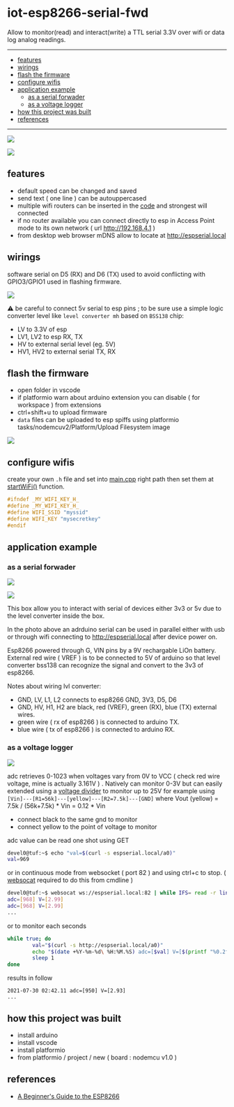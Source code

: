 # iot-esp8266-serial-fwd

Allow to monitor(read) and interact(write) a TTL serial 3.3V over wifi or data log analog readings.

<hr/>

<!-- TOC -->
* [features](#features)
* [wirings](#wirings)
* [flash the firmware](#flash-the-firmware)
* [configure wifis](#configure-wifis)
* [application example](#application-example)
  + [as a serial forwader](#as-a-serial-forwader)
  + [as a voltage logger](#as-a-voltage-logger)
* [how this project was built](#how-this-project-was-built)
* [references](#references)
<!-- TOCEND -->

<hr/>

![](doc/desktop.png)

![](doc/mobile.jpg)

## features

- default speed can be changed and saved
- send text ( one line ) can be autouppercased
- multiple wifi routers can be inserted in the [code](https://github.com/devel0/iot-esp8266-serial-fwd/blob/42cefa981820aebe436a02f99a68831d79f1686e/src/main.cpp#L148) and strongest will connected
- if no router available you can connect directly to esp in Access Point mode to its own network ( url http://192.168.4.1 )
- from desktop web browser mDNS allow to locate at http://espserial.local

## wirings

software serial on D5 (RX) and D6 (TX) used to avoid conflicting with GPIO3/GPIO1 used in flashing firmware.

![](doc/wirings.svg)

:warning: be careful to connect 5v serial to esp pins ; to be sure use a simple logic converter level like `level converter mh` based on `BSS138` chip:
- LV to 3.3V of esp
- LV1, LV2 to esp RX, TX
- HV to external serial level (eg. 5V)
- HV1, HV2 to external serial TX, RX

## flash the firmware

- open folder in vscode
- if platformio warn about arduino extension you can disable ( for workspace ) from extensions
- ctrl+shift+u to upload firmware
- `data` files can be uploaded to esp spiffs using platformio tasks/nodemcuv2/Platform/Upload Filesystem image

![](doc/platformio-spiffs.png)

## configure wifis

create your own `.h` file and set into [main.cpp](https://github.com/devel0/iot-esp8266-serial-fwd/blob/42cefa981820aebe436a02f99a68831d79f1686e/src/main.cpp#L19) right path then set them at [startWiFi()](https://github.com/devel0/iot-esp8266-serial-fwd/blob/42cefa981820aebe436a02f99a68831d79f1686e/src/main.cpp#L148) function.

```c
#ifndef _MY_WIFI_KEY_H_
#define _MY_WIFI_KEY_H_
#define WIFI_SSID "myssid"
#define WIFI_KEY "mysecretkey"
#endif
```

## application example

### as a serial forwader

![](doc/example01b.jpg)

![](doc/example01a.jpg)

This box allow you to interact with serial of devices either 3v3 or 5v due to the level converter inside the box.

In the photo above an adrduino serial can be used in parallel either with usb or through wifi connecting to http://espserial.local after device power on.

Esp8266 powered through G, VIN pins by a 9V rechargable LiOn battery.
External red wire ( VREF ) is to be connected to 5V of arduino so that level converter bss138 can recognize the signal and convert to the 3v3 of esp8266.

Notes about wiring lvl converter:
- GND, LV, L1, L2 connects to esp8266 GND, 3V3, D5, D6
- GND, HV, H1, H2 are black, red (VREF), green (RX), blue (TX) external wires.
- green wire ( rx of esp8266 ) is connected to arduino TX.
- blue wire ( tx of esp8266 ) is connected to arduino RX.

### as a voltage logger

![](doc/example01c.jpg)

adc retrieves 0-1023 when voltages vary from 0V to VCC ( check red wire voltage, mine is actually 3.161V ) . Natively can monitor 0-3V but can easily extended using a [voltage divider](https://en.wikipedia.org/wiki/Voltage_divider) to monitor up to 25V for example using `[Vin]---[R1=56k]---[yellow]---[R2=7.5k]---[GND]` where Vout (yellow) = 7.5k / (56k+7.5k) * Vin = 0.12 * Vin

- connect black to the same gnd to monitor
- connect yellow to the point of voltage to monitor

adc value can be read one shot using GET

```sh
devel0@tuf:~$ echo "val=$(curl -s espserial.local/a0)"
val=969
```

or in continuous mode from websocket ( port 82 ) and using ctrl+c to stop. ( [websocat](https://github.com/vi/websocat) required to do this from cmdline )

```sh
devel0@tuf:~$ websocat ws://espserial.local:82 | while IFS= read -r line; do echo "adc=[$line] V=[$(printf "%0.2f" $(echo "$line / 1024 * 3.161" | bc -l))]"; done
adc=[968] V=[2.99]
adc=[968] V=[2.99]
...
```

or to monitor each seconds

```sh
while true; do
        val="$(curl -s http://espserial.local/a0)"
        echo "$(date +%Y-%m-%d\ %H:%M.%S) adc=[$val] V=[$(printf "%0.2f" $(echo "$val / 1024 * 3.161" | bc -l))]";
        sleep 1
done
```

results in follow

```
2021-07-30 02:42.11 adc=[950] V=[2.93]
...
```

## how this project was built

- install arduino
- install vscode
- install platformio
- from platformio / project / new ( board : nodemcu v1.0 )

## references

- [A Beginner's Guide to the ESP8266](https://tttapa.github.io/ESP8266/Chap01%20-%20ESP8266.html)